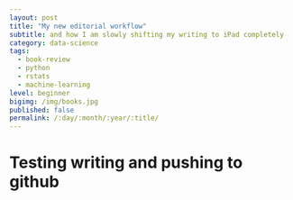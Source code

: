 ```yaml
---
layout: post
title: "My new editorial workflow"
subtitle: and how I am slowly shifting my writing to iPad completely
category: data-science
tags:
  - book-review
  - python
  - rstats
  - machine-learning
level: beginner
bigimg: /img/books.jpg
published: false
permalink: /:day/:month/:year/:title/
---
```



# Testing writing and pushing to github

